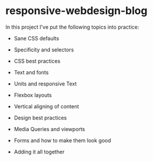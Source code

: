 # responsive-webdesign-blog
 
In this project I've put the following topics into practice:

- Sane CSS defaults

- Specificity and selectors

- CSS best practices

- Text and fonts

- Units and responsive Text

- Flexbox layouts

- Vertical aligning of content

- Design best practices

- Media Queries and viewports

- Forms and how to make them look good

- Adding it all together
